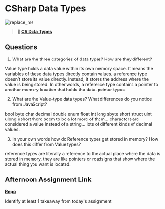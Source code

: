 # CSharp Data Types

![replace_me](https://codeworks.blob.core.windows.net/public/assets/img/illustrations/placeholder.svg)

> **📖 [C# Data Types](https://codeworksacademy.com/fs-student-guide/resources/wk10/01-CSharp-Generics)**

## Questions

1. What are the three categories of data types? How are they different?

Value type holds a data value within its own memory space. It means the variables of these data types directly contain values.
a reference type doesn’t store its value directly. Instead, it stores the address where the value is being stored. In other words, a reference type contains a pointer to another memory location that holds the data.
pointer types

2. What are the Value-type data types? What differences do you notice from JavaScript?

bool
byte
char
decimal
double
enum
float
int
long
sbyte
short
struct
uint
ulong
ushort
there seem to be a lot more of them... characters are considered a value instead of a string... lots of different kinds of decimal values.

3. In your own words how do Reference types get stored in memory? How does this differ from Value types?

reference types are literally a reference to the actual place where the data is stored in memory, they are like pointers or roadsigns that show where the actual thing you want is located.

## Afternoon Assignment Link

**[Repo](https://github.com/chris-hildebrandt/rps.git)**

Identify at least 1 takeaway from today's assignment
